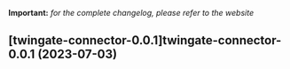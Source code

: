 **Important:**
*for the complete changelog, please refer to the website*




## [twingate-connector-0.0.1]twingate-connector-0.0.1 (2023-07-03)

